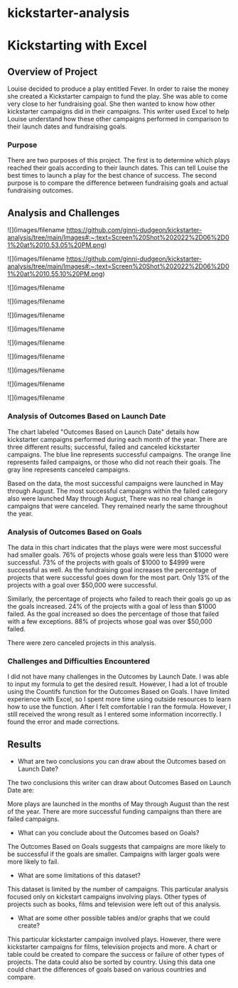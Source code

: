 # kickstarter-analysis

# Kickstarting with Excel

## Overview of Project

Louise decided to produce a play entitled Fever. In order to raise the money she created a Kickstarter campaign to fund the play. She was able to come very close to her fundraising goal. She then wanted to know how other kickstarter campaigns did in their campaigns. This writer used Excel to help Louise understand how these other campaigns performed in comparison to their launch dates and fundraising goals. 

### Purpose

There are two purposes of this project. The first is to determine which plays reached their goals according to their launch dates. This can tell Louise the best times to launch a play for the best chance of success. The second purpose is to compare the difference between fundraising goals and actual fundraising outcomes. 

## Analysis and Challenges

![](images/filename https://github.com/ginni-dudgeon/kickstarter-analysis/tree/main/Images#:~:text=Screen%20Shot%202022%2D06%2D01%20at%2010.53.05%20PM.png)

![](images/filename 
https://github.com/ginni-dudgeon/kickstarter-analysis/tree/main/Images#:~:text=Screen%20Shot%202022%2D06%2D01%20at%2010.55.10%20PM.png)

![](images/filename [
](https://github.com/ginni-dudgeon/kickstarter-analysis/tree/main/Images#:~:text=Screen%20Shot%202022%2D06%2D01%20at%2010.55.30%20PM.png)

![](images/filename [
](https://github.com/ginni-dudgeon/kickstarter-analysis/tree/main/Images#:~:text=Screen%20Shot%202022%2D06%2D01%20at%2010.55.45%20PM.png)

![](images/filename [
](https://github.com/ginni-dudgeon/kickstarter-analysis/tree/main/Images#:~:text=Screen%20Shot%202022%2D06%2D01%20at%2010.56.01%20PM.png)

![](images/filename [
](https://github.com/ginni-dudgeon/kickstarter-analysis/tree/main/Images#:~:text=Screen%20Shot%202022%2D06%2D01%20at%2010.56.13%20PM.png)

![](images/filename [
](https://github.com/ginni-dudgeon/kickstarter-analysis/tree/main/Images#:~:text=Screen%20Shot%202022%2D06%2D01%20at%2010.56.25%20PM.png)

![](images/filename [
](https://github.com/ginni-dudgeon/kickstarter-analysis/tree/main/Images#:~:text=Screen%20Shot%202022%2D06%2D01%20at%2010.56.41%20PM.png)

![](images/filename [
](https://github.com/ginni-dudgeon/kickstarter-analysis/tree/main/Images#:~:text=Screen%20Shot%202022%2D06%2D01%20at%2010.56.52%20PM.png)

![](images/filename [
](https://github.com/ginni-dudgeon/kickstarter-analysis/tree/main/Images#:~:text=Screen%20Shot%202022%2D06%2D01%20at%2010.57.03%20PM.png)

![](images/filename [
](https://github.com/ginni-dudgeon/kickstarter-analysis/tree/main/Images#:~:text=Screen%20Shot%202022%2D06%2D01%20at%2010.57.12%20PM.png)

### Analysis of Outcomes Based on Launch Date

The chart labeled "Outcomes Based on Launch Date" details how kickstarter campaigns performed during each month of the year. There are three different results; successful, failed and canceled kickstarter campaigns. The blue line represents successful campaigns. The orange line represents failed campaigns, or those who did not reach their goals. The gray line represents canceled campaigns.

Based on the data, the most successful campaigns were launched in May through August. The most successful campaigns within the failed category also were launched May through August, There was no real change in campaigns that were canceled. They remained nearly the same throughout the year.

### Analysis of Outcomes Based on Goals

The data in this chart indicates that the plays were were most successful had smaller goals. 76% of projects whose goals were less than $1000 were successful. 73% of the projects with goals of $1000 to $4999 were successful as well. As the fundraising goal increases the percentage of projects that were successful goes down for the most part. Only 13% of the projects with a goal over $50,000 were successful.

Similarly, the percentage of projects who failed to reach their goals go up as the goals increased. 24% of the projects with a goal of less than $1000 failed. As the goal increased so does the percentage of those that failed with a few exceptions. 88% of projects whose goal was over $50,000 failed. 

There were zero canceled projects in this analysis.

### Challenges and Difficulties Encountered

I did not have many challenges in the Outcomes by Launch Date. I was able to input my formula to get the desired result. However, I had a lot of trouble using the Countifs function for the Outcomes Based on Goals. I have limited experience with Excel, so I spent more time using outside resources to learn how to use the function. After I felt comfortable I ran the formula. However, I still received the wrong result as I entered some information incorrectly. I found the error and made corrections.

## Results

- What are two conclusions you can draw about the Outcomes based on Launch Date?

The two conclusions this writer can draw about Outcomes Based on Launch Date are:

More plays are launched in the months of May through August than the rest of the year. There are more successful funding campaigns than there are failed campaigns. 

- What can you conclude about the Outcomes based on Goals?

The Outcomes Based on Goals suggests that campaigns are more likely to be successful if the goals are smaller. Campaigns with larger goals were more likely to fail.

- What are some limitations of this dataset?

This dataset is limited by the number of campaigns. This particular analysis focused only on kickstart campaigns involving plays. Other types of projects such as books, films and television were left out of this analysis.

- What are some other possible tables and/or graphs that we could create?

This particular kickstarter campaign involved plays. However, there were kickstarter campaigns for films, television projects and more. A chart or table could be created to compare the success or failure of other types of projects. The data could also be sorted by country. Using this data one could chart the differences of goals based on various countries and compare.
